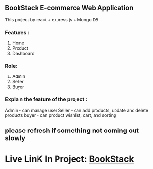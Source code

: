 ## BookStack E-commerce Web Application
This project by react  + express js + Mongo DB

### Features : 
1. Home
2. Product
3. Dashboard

### Role:
1. Admin
2. Seller
3. Buyer
### Explain the feature of the project : 
Admin - can manage user
Seller - can add products, update and delete products 
buyer - can product wishlist, cart, and sorting

## please refresh if something not coming out slowly

# Live LinK In Project: <a href="https://book-stack-project-ecommerce.netlify.app/">BookStack</a>
